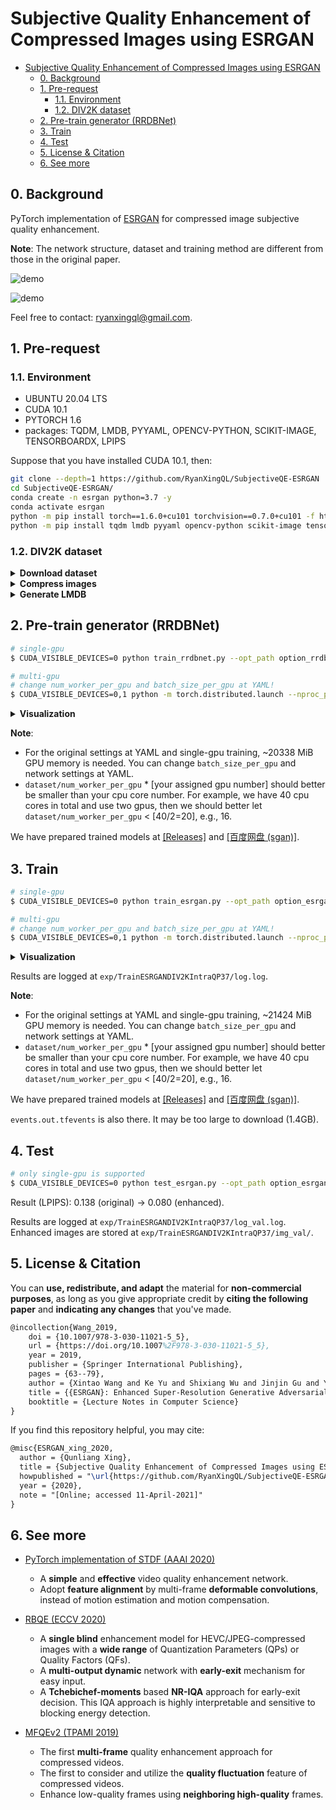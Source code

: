 # Subjective Quality Enhancement of Compressed Images using ESRGAN

- [Subjective Quality Enhancement of Compressed Images using ESRGAN](#subjective-quality-enhancement-of-compressed-images-using-esrgan)
  - [0. Background](#0-background)
  - [1. Pre-request](#1-pre-request)
    - [1.1. Environment](#11-environment)
    - [1.2. DIV2K dataset](#12-div2k-dataset)
  - [2. Pre-train generator (RRDBNet)](#2-pre-train-generator-rrdbnet)
  - [3. Train](#3-train)
  - [4. Test](#4-test)
  - [5. License & Citation](#5-license--citation)
  - [6. See more](#6-see-more)

## 0. Background

PyTorch implementation of [ESRGAN](https://github.com/xinntao/ESRGAN) for compressed image subjective quality enhancement.

**Note**: The network structure, dataset and training method are different from those in the original paper.

![demo](https://user-images.githubusercontent.com/34084019/105740844-8d83c400-5f74-11eb-9e95-8c0263e32d96.png)

![demo](https://user-images.githubusercontent.com/34084019/105740851-91afe180-5f74-11eb-958a-1378adf8003b.png)

Feel free to contact: <ryanxingql@gmail.com>.

## 1. Pre-request

### 1.1. Environment

- UBUNTU 20.04 LTS
- CUDA 10.1
- PYTORCH 1.6
- packages: TQDM, LMDB, PYYAML, OPENCV-PYTHON, SCIKIT-IMAGE, TENSORBOARDX, LPIPS

Suppose that you have installed CUDA 10.1, then:

```bash
git clone --depth=1 https://github.com/RyanXingQL/SubjectiveQE-ESRGAN
cd SubjectiveQE-ESRGAN/
conda create -n esrgan python=3.7 -y
conda activate esrgan
python -m pip install torch==1.6.0+cu101 torchvision==0.7.0+cu101 -f https://download.pytorch.org/whl/torch_stable.html
python -m pip install tqdm lmdb pyyaml opencv-python scikit-image tensorboard lpips
```

### 1.2. DIV2K dataset

<details>
<summary><b>Download dataset</b></summary>
<p>

**Download** the [[DIV2K_train_HR.zip]](http://data.vision.ee.ethz.ch/cvl/DIV2K/DIV2K_train_HR.zip), [[DIV2K_valid_HR.zip]](http://data.vision.ee.ethz.ch/cvl/DIV2K/DIV2K_valid_HR.zip) and compression toolbox at
 [[Releases]](https://github.com/RyanXingQL/SubjectiveQE-ESRGAN/releases) or [[百度网盘 (sgan)]](https://pan.baidu.com/s/1GQheI6c9lNVvz-437eAZKA).

**Unzip** and **put** folders as:

```tex
DIV2K/
├── compress_ai/
├── DIV2K_train_HR/
│   ├── 0001.png
│   ├── ...
│   └── 0800.png
└── DIV2K_valid_HR/
    ├── 0801.png
    ├── ...
    └── 0900.png
```

</p>
</details>

<details>
<summary><b>Compress images</b></summary>
<p>

**Compress** these PNGs under HEVC all-intra (ai) mode:

```bash
cd compress_ai/
chmod +x TAppEncoderStatic
python convert_n_compress.py
```

We will get:

```tex
DIV2K/
├── compress_ai/
├── DIV2K_train_HR/  # PNG
├── DIV2K_train_HR_crop/  # cropped PNG
├── DIV2K_train_HR_ycbcr/  # PNG -> YUV
├── DIV2K_train_HR_ycbcr_intra/  # compressed YUV
├── DIV2K_train_HR_intra/  # compressed YUV -> PNG
├── DIV2K_valid_HR/
├── DIV2K_valid_HR_crop/
├── DIV2K_valid_HR_ycbcr/
├── DIV2K_valid_HR_ycbcr_intra
└── DIV2K_valid_HR_intra/
```

**Note**:

1. We crop PNG so that height (and also width) is a multiple of the minimum CU size (8). It's required by the HM16.5 codec.
2. We first convert PNG to YCbCr YUV 444P, and convert back after compression. That's because HM16.5 requires YUV as input.

</p>
</details>

<details>
<summary><b>Generate LMDB</b></summary>
<p>

Finally, we generate **LMDB** for training data. Edit `dataset/root` at `option_rrdbnet_div2k.yml`, and run:

```bash
python create_lmdb_div2k.py --opt_path option_rrdbnet_div2k.yml
```

We can then access DIV2K dataset at our repository root.

```tex
SubjectiveQE-ESRGAN/
├── data/
│   └── DIV2K/
│       ├── div2k_train_gt.lmdb/
│       ├── div2k_train_lq_intra_qp37.lmdb/
│       └── ...
└── ...
```

</p>
</details>

## 2. Pre-train generator (RRDBNet)

```bash
# single-gpu
$ CUDA_VISIBLE_DEVICES=0 python train_rrdbnet.py --opt_path option_rrdbnet_div2k.yml  

# multi-gpu
# change num_worker_per_gpu and batch_size_per_gpu at YAML!
$ CUDA_VISIBLE_DEVICES=0,1 python -m torch.distributed.launch --nproc_per_node=2 --master_port=22222 train_rrdbnet.py --opt_path option_rrdbnet_div2k.yml
```

<details>
<summary><b>Visualization</b></summary>

```bash
tensorboard --logdir=exp/TrainRRDBNetDIV2KIntraQP37 --port=7777
```

![vis](https://user-images.githubusercontent.com/34084019/105740895-9c6a7680-5f74-11eb-833d-a249d9fbfaad.png)

</p>
</details>

**Note**:

- For the original settings at YAML and single-gpu training, ~20338 MiB GPU memory is needed. You can change `batch_size_per_gpu` and network settings at YAML.
- `dataset/num_worker_per_gpu` * [your assigned gpu number] should better be smaller than your cpu core number. For example, we have 40 cpu cores in total and use two gpus, then we should better let `dataset/num_worker_per_gpu` < [40/2=20], e.g., 16.

We have prepared trained models at [[Releases]](https://github.com/RyanXingQL/SubjectiveQE-ESRGAN/releases) and [[百度网盘 (sgan)]](https://pan.baidu.com/s/1GQheI6c9lNVvz-437eAZKA).

## 3. Train

```bash
# single-gpu
$ CUDA_VISIBLE_DEVICES=0 python train_esrgan.py --opt_path option_esrgan_div2k.yml  

# multi-gpu
# change num_worker_per_gpu and batch_size_per_gpu at YAML!
$ CUDA_VISIBLE_DEVICES=0,1 python -m torch.distributed.launch --nproc_per_node=2 --master_port=22222 train_esrgan.py --opt_path option_esrgan_div2k.yml
```

<details>
<summary><b>Visualization</b></summary>
<p>

```bash
tensorboard --logdir=exp/TrainESRGANDIV2KIntraQP37 --port=7777
```

![vis](https://user-images.githubusercontent.com/34084019/105740877-97a5c280-5f74-11eb-92a7-23ed142b6494.png)

According to the validation curve, we select the model at iteration 130k.

![vis](https://user-images.githubusercontent.com/34084019/105740887-9a081c80-5f74-11eb-9d08-e9287349ed41.png)

Enhanced patches seem much better than the input compressed patches.

</p>
</details>

Results are logged at `exp/TrainESRGANDIV2KIntraQP37/log.log`.

**Note**:

- For the original settings at YAML and single-gpu training, ~21424 MiB GPU memory is needed. You can change `batch_size_per_gpu` and network settings at YAML.
- `dataset/num_worker_per_gpu` * [your assigned gpu number] should better be smaller than your cpu core number. For example, we have 40 cpu cores in total and use two gpus, then we should better let `dataset/num_worker_per_gpu` < [40/2=20], e.g., 16.

We have prepared trained models at [[Releases]](https://github.com/RyanXingQL/SubjectiveQE-ESRGAN/releases) and [[百度网盘 (sgan)]](https://pan.baidu.com/s/1GQheI6c9lNVvz-437eAZKA).

`events.out.tfevents` is also there. It may be too large to download (1.4GB).

## 4. Test

```bash
# only single-gpu is supported
$ CUDA_VISIBLE_DEVICES=0 python test_esrgan.py --opt_path option_esrgan_div2k.yml
```

Result (LPIPS): 0.138 (original) -> 0.080 (enhanced).

Results are logged at `exp/TrainESRGANDIV2KIntraQP37/log_val.log`. Enhanced images are stored at `exp/TrainESRGANDIV2KIntraQP37/img_val/`.

## 5. License & Citation

You can **use, redistribute, and adapt** the material for **non-commercial purposes**, as long as you give appropriate credit by **citing the following paper** and **indicating any changes** that you've made.

```tex
@incollection{Wang_2019,
	doi = {10.1007/978-3-030-11021-5_5},
	url = {https://doi.org/10.1007%2F978-3-030-11021-5_5},
	year = 2019,
	publisher = {Springer International Publishing},
	pages = {63--79},
	author = {Xintao Wang and Ke Yu and Shixiang Wu and Jinjin Gu and Yihao Liu and Chao Dong and Yu Qiao and Chen Change Loy},
	title = {{ESRGAN}: Enhanced Super-Resolution Generative Adversarial Networks},
	booktitle = {Lecture Notes in Computer Science}
}
```

If you find this repository helpful, you may cite:

```tex
@misc{ESRGAN_xing_2020,
  author = {Qunliang Xing},
  title = {Subjective Quality Enhancement of Compressed Images using ESRGAN},
  howpublished = "\url{https://github.com/RyanXingQL/SubjectiveQE-ESRGAN}",
  year = {2020}, 
  note = "[Online; accessed 11-April-2021]"
}
```

## 6. See more

- [PyTorch implementation of STDF (AAAI 2020)](https://github.com/RyanXingQL/STDF-PyTorch)
  - A **simple** and **effective** video quality enhancement network.
  - Adopt **feature alignment** by multi-frame **deformable convolutions**, instead of motion estimation and motion compensation.

- [RBQE (ECCV 2020)](https://github.com/RyanXingQL/RBQE)
  - A **single blind** enhancement model for HEVC/JPEG-compressed images with a **wide range** of Quantization Parameters (QPs) or Quality Factors (QFs).
  - A **multi-output dynamic** network with **early-exit** mechanism for easy input.
  - A **Tchebichef-moments** based **NR-IQA** approach for early-exit decision. This IQA approach is highly interpretable and sensitive to blocking energy detection.

- [MFQEv2 (TPAMI 2019)](https://github.com/RyanXingQL/MFQEv2.0)
  - The first **multi-frame** quality enhancement approach for compressed videos.
  - The first to consider and utilize the **quality fluctuation** feature of compressed videos.
  - Enhance low-quality frames using **neighboring high-quality** frames.
